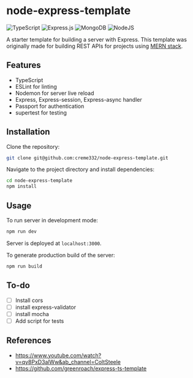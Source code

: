 # node-express-template

![TypeScript](https://img.shields.io/badge/typescript-%23007ACC.svg?logo=typescript&logoColor=white)
![Express.js](https://img.shields.io/badge/express.js-%23404d59.svg?logo=express&logoColor=%2361DAFB)
![MongoDB](https://img.shields.io/badge/MongoDB-%234ea94b.svg?logo=mongodb&logoColor=white)
![NodeJS](https://img.shields.io/badge/node.js-6DA55F?logo=node.js&logoColor=white)

A starter template for building a server with Express. This template was originally made for building REST APIs for projects using [MERN stack](https://www.mongodb.com/en-us/resources/languages/mern-stack#:~:text=MERN%20is%20one%20of%20several,any%20front%2Dend%20JavaScript%20framework.). 

## Features

- TypeScript
- ESLint for linting
- Nodemon for server live reload
- Express, Express-session, Express-async handler
- Passport for authentication
- supertest for testing

## Installation

Clone the repository:

```bash
git clone git@github.com:creme332/node-express-template.git
```

Navigate to the project directory and install dependencies:

```bash
cd node-express-template
npm install
```

## Usage

To run server in development mode:

```bash
npm run dev
```

Server is deployed at `localhost:3000`.

To generate production build of the server:

```bash
npm run build
```

## To-do

- [ ] Install cors
- [ ] install express-validator
- [ ] install mocha
- [ ] Add script for tests

## References

- https://www.youtube.com/watch?v=qy8PxD3alWw&ab_channel=ColtSteele
- https://github.com/greenroach/express-ts-template
